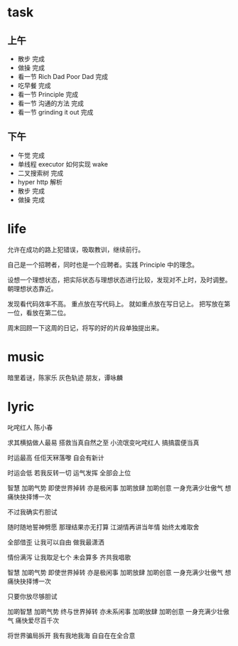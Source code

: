 # task

## 上午

* 散步 完成
* 做操 完成
* 看一节 Rich Dad Poor Dad 完成
* 吃早餐 完成
* 看一节 Principle 完成
* 看一节 沟通的方法 完成
* 看一节 grinding it out 完成

## 下午

* 午觉 完成
* 单线程 executor 如何实现 wake
* 二叉搜索树 完成
* hyper http 解析
* 散步 完成
* 做操 完成

# life

允许在成功的路上犯错误，吸取教训，继续前行。

自己是一个招聘者，同时也是一个应聘者。实践 Principle 中的理念。

设想一个理想状态，把实际状态与理想状态进行比较，发现对不上时，及时调整。
朝理想状态靠近。

发现看代码效率不高。
重点放在写代码上。
就如重点放在写日记上。
把写放在第一位，看放在第二位。

周末回顾一下这周的日记，将写的好的片段单独提出来。

# music

暗里着谜，陈家乐
灰色轨迹
朋友，谭咏麟

# lyric

叱咤红人
  陈小春

求其横掂做人最易
搭救当真自然之至
小流氓变叱咤红人
搞搞震便当真

时运最高
任佢天冧落嚟
自会有新计

时运会低
若我反转一切
运气发挥
全部会上位

智慧
加啲气势
即使世界掉转
亦是极闲事
加啲放肆
加啲创意
一身充满少壮傲气
想痛快抉择博一次

不过我确实冇胆试

随时随地誓神劈愿
那理结果亦无打算
江湖情再讲当年情
始终太难取舍

全部借歪
让我可以自由
做我最潇洒

情份满泻
让我取足七个
未会算多
齐共我唱歌

智慧
加啲气势
即使世界掉转
亦是极闲事
加啲放肆
加啲创意
一身充满少壮傲气
想痛快抉择博一次

只要你放尽够胆试

加啲智慧
加啲气势
终与世界掉转
亦未系闲事
加啲放肆
加啲创意
一身充满少壮傲气
痛快爱尽百千次

将世界骗局拆开
我有我地我海
自自在在全合意
